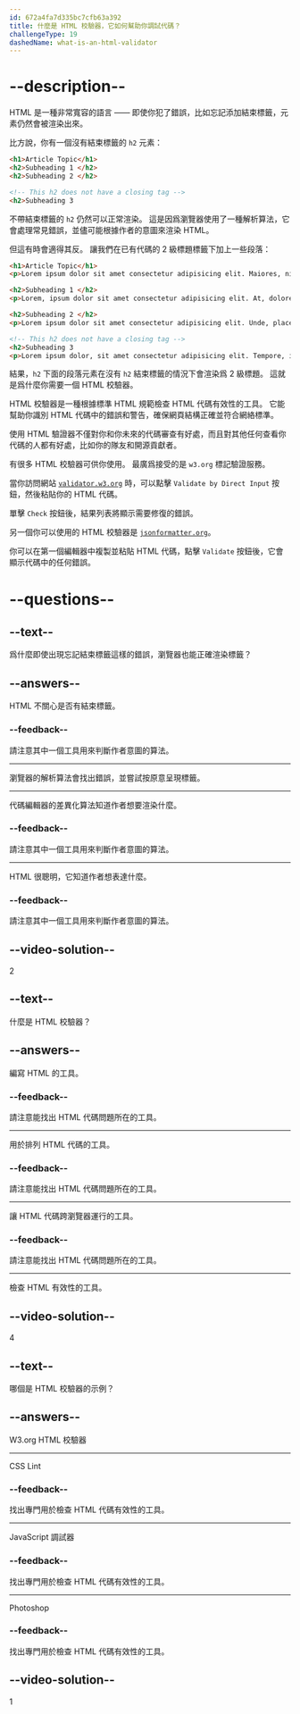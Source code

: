 ```yaml
---
id: 672a4fa7d335bc7cfb63a392
title: 什麼是 HTML 校驗器，它如何幫助你調試代碼？
challengeType: 19
dashedName: what-is-an-html-validator
---
```


# --description--

HTML 是一種非常寬容的語言 —— 即使你犯了錯誤，比如忘記添加結束標籤，元素仍然會被渲染出來。

比方說，你有一個沒有結束標籤的 `h2` 元素：

```html
<h1>Article Topic</h1>
<h2>Subheading 1 </h2>
<h2>Subheading 2 </h2>

<!-- This h2 does not have a closing tag -->
<h2>Subheading 3
```

不帶結束標籤的 `h2` 仍然可以正常渲染。 這是因爲瀏覽器使用了一種解析算法，它會處理常見錯誤，並儘可能根據作者的意圖來渲染 HTML。

但這有時會適得其反。 讓我們在已有代碼的 2 級標題標籤下加上一些段落：

```html
<h1>Article Topic</h1>
<p>Lorem ipsum dolor sit amet consectetur adipisicing elit. Maiores, nisi.</p>

<h2>Subheading 1 </h2>
<p>Lorem, ipsum dolor sit amet consectetur adipisicing elit. At, doloremque.</p>

<h2>Subheading 2 </h2>
<p>Lorem ipsum dolor sit amet consectetur adipisicing elit. Unde, placeat.</p>

<!-- This h2 does not have a closing tag -->
<h2>Subheading 3
<p>Lorem ipsum dolor, sit amet consectetur adipisicing elit. Tempore, illum.</p>
```

結果，`h2` 下面的段落元素在沒有 `h2` 結束標籤的情況下會渲染爲 2 級標題。 這就是爲什麼你需要一個 HTML 校驗器。

HTML 校驗器是一種根據標準 HTML 規範檢查 HTML 代碼有效性的工具。 它能幫助你識別 HTML 代碼中的錯誤和警告，確保網頁結構正確並符合網絡標準。

使用 HTML 驗證器不僅對你和你未來的代碼審查有好處，而且對其他任何查看你代碼的人都有好處，比如你的隊友和開源貢獻者。

有很多 HTML 校驗器可供你使用。 最廣爲接受的是 `w3.org` 標記驗證服務。

當你訪問網站 [`validator.w3.org`](https://validator.w3.org/) 時，可以點擊 `Validate by Direct Input` 按鈕，然後粘貼你的 HTML 代碼。

單擊 `Check` 按鈕後，結果列表將顯示需要修復的錯誤。

另一個你可以使用的 HTML 校驗器是 [`jsonformatter.org`](https://jsonformatter.org/)。

你可以在第一個編輯器中複製並粘貼 HTML 代碼，點擊 `Validate` 按鈕後，它會顯示代碼中的任何錯誤。

# --questions--

## --text--

爲什麼即使出現忘記結束標籤這樣的錯誤，瀏覽器也能正確渲染標籤？

## --answers--

HTML 不關心是否有結束標籤。

### --feedback--

請注意其中一個工具用來判斷作者意圖的算法。

---

瀏覽器的解析算法會找出錯誤，並嘗試按原意呈現標籤。

---

代碼編輯器的差異化算法知道作者想要渲染什麼。

### --feedback--

請注意其中一個工具用來判斷作者意圖的算法。

---

HTML 很聰明，它知道作者想表達什麼。

### --feedback--

請注意其中一個工具用來判斷作者意圖的算法。

## --video-solution--

2

## --text--

什麼是 HTML 校驗器？

## --answers--

編寫 HTML 的工具。

### --feedback--

請注意能找出 HTML 代碼問題所在的工具。

---

用於排列 HTML 代碼的工具。

### --feedback--

請注意能找出 HTML 代碼問題所在的工具。

---

讓 HTML 代碼跨瀏覽器運行的工具。

### --feedback--

請注意能找出 HTML 代碼問題所在的工具。

---

檢查 HTML 有效性的工具。

## --video-solution--

4

## --text--

哪個是 HTML 校驗器的示例？

## --answers--

W3.org HTML 校驗器

---

CSS Lint

### --feedback--

找出專門用於檢查 HTML 代碼有效性的工具。

---

JavaScript 調試器

### --feedback--

找出專門用於檢查 HTML 代碼有效性的工具。

---

Photoshop

### --feedback--

找出專門用於檢查 HTML 代碼有效性的工具。

## --video-solution--

1
